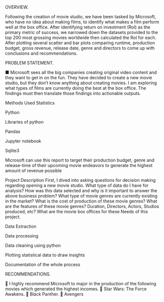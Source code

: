 OVERVIEW.

Following the creation of movie studio, we have been tasked by Microsoft, who have no idea about making films, to identify what makes a film perform well at the box office. After identifying return on investment (RoI) as the primary metric of success, we narrowed down the datasets provided to the top 200 most grossing movies worldwide then calculated the RoI for each. After plotting several scatter and bar plots comparing runtime, production budget, gross revenue, release date, genre and directors to come up with conclusions and recommendations. 

PROBLEM STATEMENT. 

■ Microsoft sees all the big companies creating original video content and they want to get in on the fun. They have decided to create a new movie studio, but they don’t know anything about creating movies. I am exploring what types of films are currently doing the best at the box office. The findings must then translate those findings into actionable outputs.

Methods Used
Statistics

Python

Libraries of python

Pandas

Jupyter notebook

Sqlite3


Microsoft can use this report to target their production budget, genre and release-time of their upcoming movie endeavors to generate the highest amount of revenue possible

Project Description
First, I dived into asking questions for decision making regarding opening a new movie studio. What type of data do I have for analysis? How was this data selected and why is it important to answer the above business problem? What type of movie genres are currently existing in the market? What is the cost of production of these movie genres? What are the features of these movie genres? Duration, Directors, Actors, Studios produced, etc? What are the movie box offices for these Needs of this project.

Data Extraction

Data processing

Data cleaning using python

Plotting statistical data to draw insights

Documentation of the whole process

RECOMMENDATIONS.

 I highly recommend Microsoft to major in the production of the following movies 
which generated the highest incomes.
 Star Wars: The Force Awakens.
 Black Panther.
 Avengers
